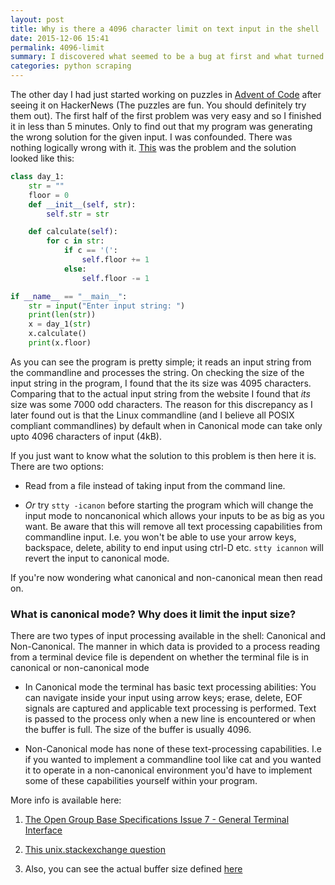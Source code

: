 ```yaml
---
layout: post
title: Why is there a 4096 character limit on text input in the shell
date: 2015-12-06 15:41
permalink: 4096-limit
summary: I discovered what seemed to be a bug at first and what turned out to be a feature later.
categories: python scraping
---
```

The other day I had just started working on puzzles in [Advent of Code](adventofcode.com) after seeing it on HackerNews (The puzzles are fun. You should definitely try them out). The first half of the first problem was very easy and so I finished it in less than 5 minutes. Only to find out that my program was generating the wrong solution for the given input. I was confounded. There was nothing logically wrong with it. [This](http://adventofcode.com/day/1) was the problem and the solution looked like this:

```python
class day_1:
    str = ""
    floor = 0
    def __init__(self, str):
        self.str = str

    def calculate(self):
        for c in str:
            if c == '(':
                self.floor += 1
            else:
                self.floor -= 1

if __name__ == "__main__":
    str = input("Enter input string: ")
    print(len(str))
    x = day_1(str)
    x.calculate()
    print(x.floor)
```

As you can see the program is pretty simple; it reads an input string from the commandline and processes the string. On checking the size of the input string in the program, I found that the its size was 4095 characters. Comparing that to the actual input string from the website I found that *its* size was some 7000 odd characters. The reason for this discrepancy as I later found out is that the Linux commandline (and I believe all POSIX compliant commandlines) by default when in Canonical mode can take only upto 4096 characters of input (4kB).

If you just want to know what the solution to this problem is then here it is. There are two options:

- Read from a file instead of taking input from the command line.

- *Or* try `stty -icanon` before starting the program which will change the input mode to noncanonical which allows your inputs to be as big as you want. Be aware that this will remove all text processing capabilities from commandline input. I.e. you won't be able to use your arrow keys, backspace, delete, ability to end input using ctrl-D etc. `stty icannon` will revert the input to canonical mode.

If you're now wondering what canonical and non-canonical mean then read on.

### What is canonical mode? Why does it limit the input size?

There are two types of input processing available in the shell: Canonical and Non-Canonical. The manner in which data is provided to a process reading from a terminal device file is dependent on whether the terminal file is in canonical or non-canonical mode

- In Canonical mode the terminal has basic text processing abilities: You can navigate inside your input using arrow keys; erase, delete, EOF signals are captured and applicable text processing is performed. Text is passed to the process only when a new line is encountered or when the buffer is full. The size of the buffer is usually 4096.

- Non-Canonical mode has none of these text-processing capabilities. I.e if you wanted to implement a commandline tool like cat and you wanted it to operate in a non-canonical environment you'd have to implement some of these capabilities yourself within your program.

More info is available here:

1. [The Open Group Base Specifications Issue 7 - General Terminal Interface](http://pubs.opengroup.org/onlinepubs/9699919799/basedefs/V1_chap11.html#tag_11_01_05)

2. [This unix.stackexchange question](https://unix.stackexchange.com/questions/131105/how-to-read-over-4k-input-without-new-lines-on-a-terminal)

3. Also, you can see the actual buffer size defined [here](http://lxr.free-electrons.com/source/include/linux/tty.h#L308)
